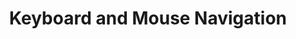 ---
title: Keyboard and Mouse Navigation
page_title: Keyboard and Mouse Navigation
description: Keyboard and Mouse Navigation
slug: multicolumncombobox-keyboard-and-mouse-navigation
tags: keyboard, mouse, navigation
published: True
position: 4
---